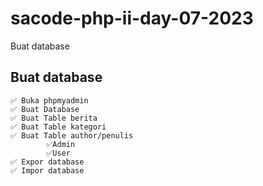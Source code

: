 # sacode-php-ii-day-07-2023
Buat database

## Buat database
    ✅ Buka phpmyadmin
    ✅ Buat Database
    ✅ Buat Table berita
    ✅ Buat Table kategori
    ✅ Buat Table author/penulis
            ✅Admin
            ✅User
    ✅ Expor database
    ✅ Impor database
        

